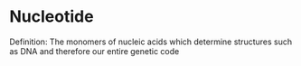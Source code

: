 # Nucleotide

Definition: The monomers of nucleic acids which determine structures such as DNA and therefore our entire genetic code